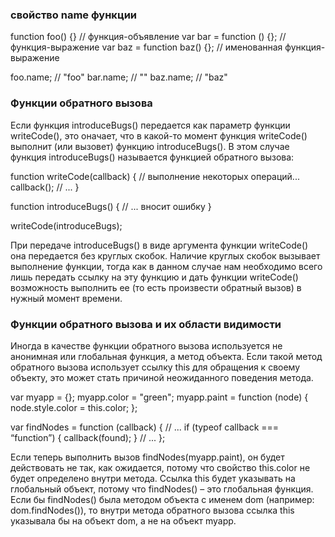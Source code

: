### свойство name функции
function foo() {} // функция-объявление
var bar = function () {}; // функция-выражение
var baz = function baz() {}; // именованная функция-выражение

foo.name; // "foo"
bar.name; // ""
baz.name; // "baz"

### Функции обратного вызова
Если функция introduceBugs() передается как параметр функции writeCode(), это оначает, что в какой-то момент функция writeCode() выполнит (или вызовет) функцию introduceBugs(). В этом случае функция introduceBugs() называется функцией
обратного вызова:

function writeCode(callback) {
    // выполнение некоторых операций...
    callback();
    // ...
}

function introduceBugs() {
    // ... вносит ошибку
}

writeCode(introduceBugs);

При передаче introduceBugs() в виде аргумента функции writeCode() она передается без круглых скобок. Наличие круглых
скобок вызывает выполнение функции, тогда как в данном случае нам необходимо всего лишь передать ссылку на эту функцию и дать функции writeCode() возможность выполнить ее (то есть произвести обратный вызов) в нужный момент времени.

### Функции обратного вызова и их области видимости
Иногда в качестве функции обратного вызова используется не анонимная или глобальная функция, а метод объекта. Если такой метод обратного вызова использует ссылку this для обращения к своему объекту, это может стать причиной неожиданного поведения метода.

var myapp = {};
    myapp.color = "green";
    myapp.paint = function (node) {
    node.style.color = this.color;
};

var findNodes = function (callback) {
    // ...
    if (typeof callback === “function”) {
    callback(found);
    }
    // ...
};

Если теперь выполнить вызов findNodes(myapp.paint), он будет действовать не так, как ожидается, потому что свойство this.color не будет определено внутри метода. Ссылка this будет указывать на глобальный объект, потому что findNodes() – это глобальная функция. Если бы findNodes() была методом объекта с именем dom (например: dom.findNodes()), то внутри метода обратного вызова ссылка this указывала бы на объект dom, а не на объект myapp.